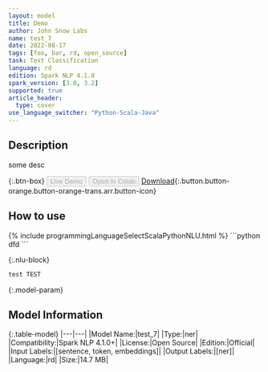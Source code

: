 ```yaml
---
layout: model
title: Demo
author: John Snow Labs
name: test_7
date: 2022-08-17
tags: [foo, bar, rd, open_source]
task: Text Classification
language: rd
edition: Spark NLP 4.1.0
spark_version: [3.0, 3.2]
supported: true
article_header:
  type: cover
use_language_switcher: "Python-Scala-Java"
---
```


## Description

some desc

{:.btn-box}
<button class="button button-orange" disabled>Live Demo</button>
<button class="button button-orange" disabled>Open in Colab</button>
[Download](https://s3.amazonaws.com/models-hub-auxdata/public/models/test_7_rd_4.1.0_3.2_1660746948057.zip){:.button.button-orange.button-orange-trans.arr.button-icon}

## How to use



<div class="tabs-box" markdown="1">
{% include programmingLanguageSelectScalaPythonNLU.html %}
```python
dfd
```


{:.nlu-block}
```python
test TEST
```
</div>

{:.model-param}
## Model Information

{:.table-model}
|---|---|
|Model Name:|test_7|
|Type:|ner|
|Compatibility:|Spark NLP 4.1.0+|
|License:|Open Source|
|Edition:|Official|
|Input Labels:|[sentence, token, embeddings]|
|Output Labels:|[ner]|
|Language:|rd|
|Size:|14.7 MB|